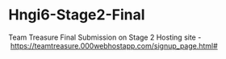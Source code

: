 # Hngi6-Stage2-Final 

Team Treasure Final Submission on Stage 2
Hosting site - https://teamtreasure.000webhostapp.com/signup_page.html#
